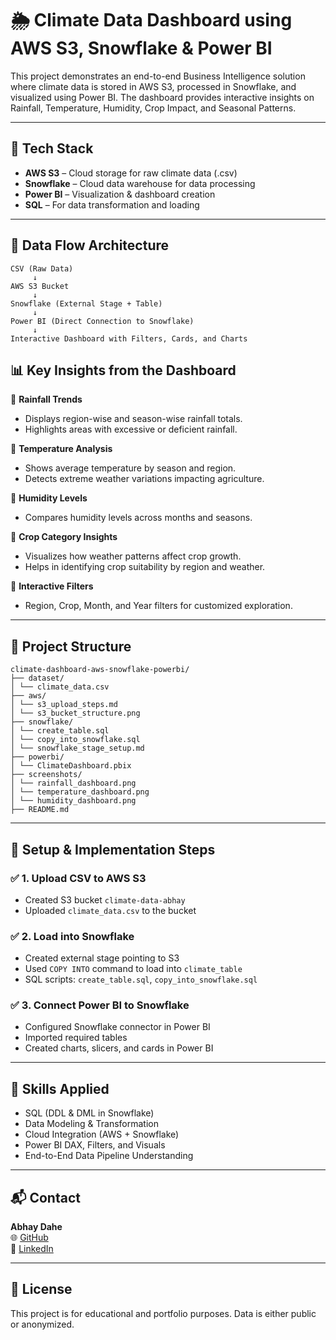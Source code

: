 # 🌦️ Climate Data Dashboard using AWS S3, Snowflake & Power BI

This project demonstrates an end-to-end Business Intelligence solution where climate data is stored in AWS S3, processed in Snowflake, and visualized using Power BI. The dashboard provides interactive insights on Rainfall, Temperature, Humidity, Crop Impact, and Seasonal Patterns.

---

## 🚀 Tech Stack

- **AWS S3** – Cloud storage for raw climate data (.csv)
- **Snowflake** – Cloud data warehouse for data processing
- **Power BI** – Visualization & dashboard creation
- **SQL** – For data transformation and loading

---

## 🔁 Data Flow Architecture

```text
CSV (Raw Data)
     ↓
AWS S3 Bucket
     ↓
Snowflake (External Stage + Table)
     ↓
Power BI (Direct Connection to Snowflake)
     ↓
Interactive Dashboard with Filters, Cards, and Charts
```


## 📊 Key Insights from the Dashboard

📌 **Rainfall Trends**
- Displays region-wise and season-wise rainfall totals.
- Highlights areas with excessive or deficient rainfall.

📌 **Temperature Analysis**
- Shows average temperature by season and region.
- Detects extreme weather variations impacting agriculture.

📌 **Humidity Levels**
- Compares humidity levels across months and seasons.

📌 **Crop Category Insights**
- Visualizes how weather patterns affect crop growth.
- Helps in identifying crop suitability by region and weather.

📌 **Interactive Filters**
- Region, Crop, Month, and Year filters for customized exploration.

---

## 📁 Project Structure
````
climate-dashboard-aws-snowflake-powerbi/
├── dataset/
│ └── climate_data.csv
├── aws/
│ └── s3_upload_steps.md
│ └── s3_bucket_structure.png
├── snowflake/
│ └── create_table.sql
│ └── copy_into_snowflake.sql
│ └── snowflake_stage_setup.md
├── powerbi/
│ └── ClimateDashboard.pbix
├── screenshots/
│ └── rainfall_dashboard.png
│ └── temperature_dashboard.png
│ └── humidity_dashboard.png
├── README.md
````
---

## 🧾 Setup & Implementation Steps

### ✅ 1. Upload CSV to AWS S3
- Created S3 bucket `climate-data-abhay`
- Uploaded `climate_data.csv` to the bucket

### ✅ 2. Load into Snowflake
- Created external stage pointing to S3
- Used `COPY INTO` command to load into `climate_table`
- SQL scripts: `create_table.sql`, `copy_into_snowflake.sql`

### ✅ 3. Connect Power BI to Snowflake
- Configured Snowflake connector in Power BI
- Imported required tables
- Created charts, slicers, and cards in Power BI

---



## 🧠 Skills Applied

- SQL (DDL & DML in Snowflake)
- Data Modeling & Transformation
- Cloud Integration (AWS + Snowflake)
- Power BI DAX, Filters, and Visuals
- End-to-End Data Pipeline Understanding

---

## 📬 Contact

**Abhay Dahe**    
🌐 [GitHub](https://github.com/Abhaydahe)  
🔗 [LinkedIn](https://linkedin.com/in/abhaydahe)

---

## 📌 License

This project is for educational and portfolio purposes. Data is either public or anonymized.

